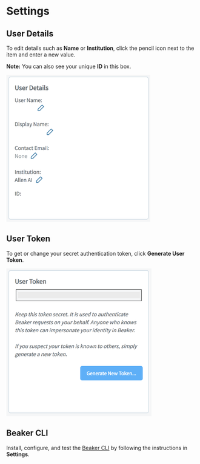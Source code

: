 # Settings

## User Details

To edit details such as **Name** or **Institution**, click the pencil icon next to the item and enter a new value.

**Note:** You can also see your unique **ID** in this box.

<img src="../images/user_detail.png" width="380">

## User Token

To get or change your secret authentication token, click **Generate User Token**.

<img src="../images/token.png" width="383">

## Beaker CLI

Install, configure, and test the [Beaker CLI](../cli.md) by following the instructions in **Settings**.


